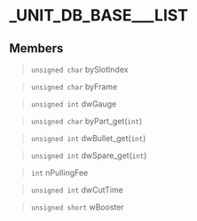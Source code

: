 # _UNIT_DB_BASE___LIST
 
## Members
 
> `unsigned char` bySlotIndex
 
> `unsigned char` byFrame
 
> `unsigned int` dwGauge
 
> `unsigned char` byPart_get(`int`)
 
> `unsigned int` dwBullet_get(`int`)
 
> `unsigned int` dwSpare_get(`int`)
 
> `int` nPullingFee
 
> `unsigned int` dwCutTime
 
> `unsigned short` wBooster
 
